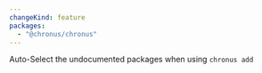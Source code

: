 ```yaml
---
changeKind: feature
packages:
  - "@chronus/chronus"
---
```


Auto-Select the undocumented packages when using `chronus add`